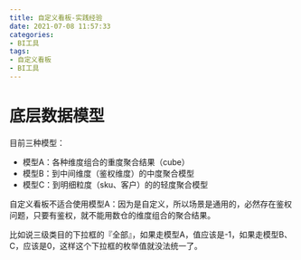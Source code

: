 ```yaml
---
title: 自定义看板-实践经验
date: 2021-07-08 11:57:33
categories:
- BI工具
tags:
- 自定义看板
- BI工具
---
```


# 底层数据模型

目前三种模型：

- 模型A：各种维度组合的重度聚合结果（cube）
- 模型B：到中间维度（鉴权维度）的中度聚合模型
- 模型C：到明细粒度（sku、客户）的的轻度聚合模型

自定义看板不适合使用模型A：因为是自定义，所以场景是通用的，必然存在鉴权问题，只要有鉴权，就不能用数仓的维度组合的聚合结果。

比如说三级类目的下拉框的『全部』，如果走模型A，值应该是-1，如果走模型B、C，应该是0，这样这个下拉框的枚举值就没法统一了。


